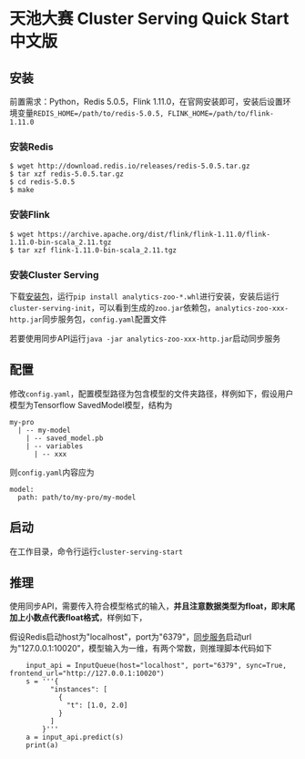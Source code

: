 # 天池大赛 Cluster Serving Quick Start 中文版

## 安装
前置需求：Python，Redis 5.0.5，Flink 1.11.0，在官网安装即可，安装后设置环境变量`REDIS_HOME=/path/to/redis-5.0.5, FLINK_HOME=/path/to/flink-1.11.0`

### 安装Redis
```
$ wget http://download.redis.io/releases/redis-5.0.5.tar.gz
$ tar xzf redis-5.0.5.tar.gz
$ cd redis-5.0.5
$ make
```
### 安装Flink
```
$ wget https://archive.apache.org/dist/flink/flink-1.11.0/flink-1.11.0-bin-scala_2.11.tgz
$ tar xzf flink-1.11.0-bin-scala_2.11.tgz
```
### 安装Cluster Serving
下载[安装包]()，运行`pip install analytics-zoo-*.whl`进行安装，安装后运行`cluster-serving-init`，可以看到生成的`zoo.jar`依赖包，`analytics-zoo-xxx-http.jar`同步服务包，`config.yaml`配置文件

若要使用同步API运行`java -jar analytics-zoo-xxx-http.jar`启动同步服务
## 配置
修改`config.yaml`，配置模型路径为包含模型的文件夹路径，样例如下，假设用户模型为Tensorflow SavedModel模型，结构为
```
my-pro 
  | -- my-model
    | -- saved_model.pb
    | -- variables
      | -- xxx
```
则`config.yaml`内容应为
```
model:
  path: path/to/my-pro/my-model
```
## 启动
在工作目录，命令行运行`cluster-serving-start`

## 推理
使用同步API，需要传入符合模型格式的输入，**并且注意数据类型为float，即末尾加上小数点代表float格式**，样例如下，

假设Redis启动host为"localhost"，port为"6379"，[同步服务](#安装)启动url为"127.0.0.1:10020"，模型输入为一维，有两个常数，则推理脚本代码如下
```
    input_api = InputQueue(host="localhost", port="6379", sync=True, frontend_url="http://127.0.0.1:10020")
    s = '''{
          "instances": [
            {
              "t": [1.0, 2.0]
            }
          ]
        }'''
    a = input_api.predict(s)
    print(a)
```
